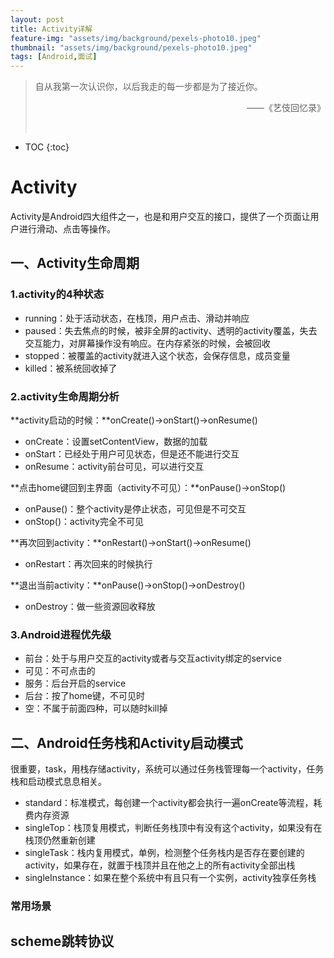 ```yaml
---
layout: post
title: Activity详解
feature-img: "assets/img/background/pexels-photo10.jpeg"
thumbnail: "assets/img/background/pexels-photo10.jpeg"
tags: [Android,面试]
---
```


> 自从我第一次认识你，以后我走的每一步都是为了接近你。 <br>
> <p align="right">——《艺伎回忆录》</p> 
* TOC
{:toc}

# Activity

Activity是Android四大组件之一，也是和用户交互的接口，提供了一个页面让用户进行滑动、点击等操作。

## 一、Activity生命周期

### 1.activity的4种状态

* running：处于活动状态，在栈顶，用户点击、滑动并响应
* paused：失去焦点的时候，被非全屏的activity、透明的activity覆盖，失去交互能力，对屏幕操作没有响应。在内存紧张的时候，会被回收
* stopped：被覆盖的activity就进入这个状态，会保存信息，成员变量
* killed：被系统回收掉了

### 2.activity生命周期分析

**activity启动的时候：**onCreate()->onStart()->onResume()

* onCreate：设置setContentView，数据的加载
* onStart：已经处于用户可见状态，但是还不能进行交互
* onResume：activity前台可见，可以进行交互

**点击home键回到主界面（activity不可见）：**onPause()->onStop()
* onPause()：整个activity是停止状态，可见但是不可交互
* onStop()：activity完全不可见

**再次回到activity：**onRestart()->onStart()->onResume()
* onRestart：再次回来的时候执行

**退出当前activity：**onPause()->onStop()->onDestroy()
* onDestroy：做一些资源回收释放

### 3.Android进程优先级

* 前台：处于与用户交互的activity或者与交互activity绑定的service
* 可见：不可点击的
* 服务：后台开启的service
* 后台：按了home键，不可见时
* 空：不属于前面四种，可以随时kill掉

## 二、Android任务栈和Activity启动模式

很重要，task，用栈存储activity，系统可以通过任务栈管理每一个activity，任务栈和启动模式息息相关。

* standard：标准模式，每创建一个activity都会执行一遍onCreate等流程，耗费内存资源
* singleTop：栈顶复用模式，判断任务栈顶中有没有这个activity，如果没有在栈顶仍然重新创建
* singleTask：栈内复用模式，单例，检测整个任务栈内是否存在要创建的activity，如果存在，就置于栈顶并且在他之上的所有activity全部出栈
* singleInstance：如果在整个系统中有且只有一个实例，activity独享任务栈

### 常用场景

## scheme跳转协议

